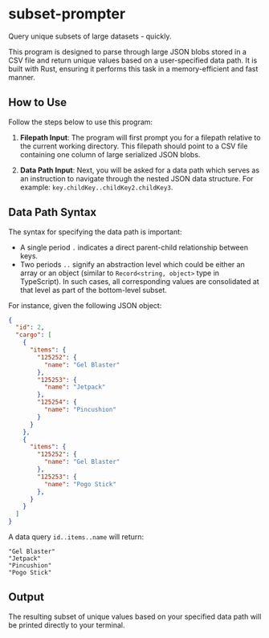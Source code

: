 # subset-prompter
Query unique subsets of large datasets - quickly.

This program is designed to parse through large JSON blobs stored in a CSV file and return unique values based on a user-specified data path. It is built with Rust, ensuring it performs this task in a memory-efficient and fast manner.

## How to Use

Follow the steps below to use this program:

1. **Filepath Input**: The program will first prompt you for a filepath relative to the current working directory. This filepath should point to a CSV file containing one column of large serialized JSON blobs.

2. **Data Path Input**: Next, you will be asked for a data path which serves as an instruction to navigate through the nested JSON data structure. For example: `key.childKey..childKey2.childKey3`.

## Data Path Syntax

The syntax for specifying the data path is important:

- A single period `.` indicates a direct parent-child relationship between keys.
- Two periods `..` signify an abstraction level which could be either an array or an object (similar to `Record<string, object>` type in TypeScript). In such cases, all corresponding values are consolidated at that level as part of the bottom-level subset.

For instance, given the following JSON object:

```json
{
  "id": 2,
  "cargo": [
    {
      "items": {
        "125252": {
          "name": "Gel Blaster"
        },
        "125253": {
          "name": "Jetpack"
        },
        "125254": {
          "name": "Pincushion"
        }
      }
    },
    {
      "items": {
        "125252": {
          "name": "Gel Blaster"
        },
        "125253": {
          "name": "Pogo Stick"
        },
      }
    }
  ]
}
```
A data query `id..items..name` will return:

```
"Gel Blaster"
"Jetpack"
"Pincushion"
"Pogo Stick"
```

## Output 

The resulting subset of unique values based on your specified data path will be printed directly to your terminal.
